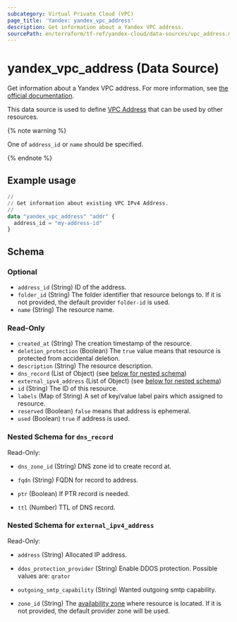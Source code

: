 ```yaml
---
subcategory: Virtual Private Cloud (VPC)
page_title: 'Yandex: yandex_vpc_address'
description: Get information about a Yandex VPC address.
sourcePath: en/terraform/tf-ref/yandex-cloud/data-sources/vpc_address.md
---
```


# yandex_vpc_address (Data Source)

Get information about a Yandex VPC address. For more information, see [the official documentation](https://yandex.cloud/docs/vpc/concepts/address).

This data source is used to define [VPC Address](https://yandex.cloud/docs/vpc/concepts/address) that can be used by other resources.

{% note warning %}

One of `address_id` or `name` should be specified.

{% endnote %}


## Example usage

```terraform
//
// Get information about existing VPC IPv4 Address.
//
data "yandex_vpc_address" "addr" {
  address_id = "my-address-id"
}
```

<!-- schema generated by tfplugindocs -->
## Schema

### Optional

- `address_id` (String) ID of the address.
- `folder_id` (String) The folder identifier that resource belongs to. If it is not provided, the default provider `folder-id` is used.
- `name` (String) The resource name.

### Read-Only

- `created_at` (String) The creation timestamp of the resource.
- `deletion_protection` (Boolean) The `true` value means that resource is protected from accidental deletion.
- `description` (String) The resource description.
- `dns_record` (List of Object) (see [below for nested schema](#nestedatt--dns_record))
- `external_ipv4_address` (List of Object) (see [below for nested schema](#nestedatt--external_ipv4_address))
- `id` (String) The ID of this resource.
- `labels` (Map of String) A set of key/value label pairs which assigned to resource.
- `reserved` (Boolean) `false` means that address is ephemeral.
- `used` (Boolean) `true` if address is used.

<a id="nestedatt--dns_record"></a>
### Nested Schema for `dns_record`

Read-Only:

- `dns_zone_id` (String) DNS zone id to create record at.

- `fqdn` (String) FQDN for record to address.

- `ptr` (Boolean) If PTR record is needed.

- `ttl` (Number) TTL of DNS record.



<a id="nestedatt--external_ipv4_address"></a>
### Nested Schema for `external_ipv4_address`

Read-Only:

- `address` (String) Allocated IP address.

- `ddos_protection_provider` (String) Enable DDOS protection. Possible values are: `qrator`

- `outgoing_smtp_capability` (String) Wanted outgoing smtp capability.

- `zone_id` (String) The [availability zone](https://yandex.cloud/docs/overview/concepts/geo-scope) where resource is located. If it is not provided, the default provider zone will be used.


